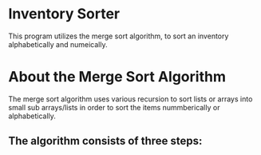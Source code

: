 # Inventory Sorter
This program utilizes the merge sort algorithm, to sort an inventory alphabetically and numeically.  

# About the Merge Sort Algorithm
The merge sort algorithm uses various recursion to sort lists or arrays into small sub arrays/lists in order to sort the items nummberically or alphabetically.  
## The algorithm consists of three steps:



